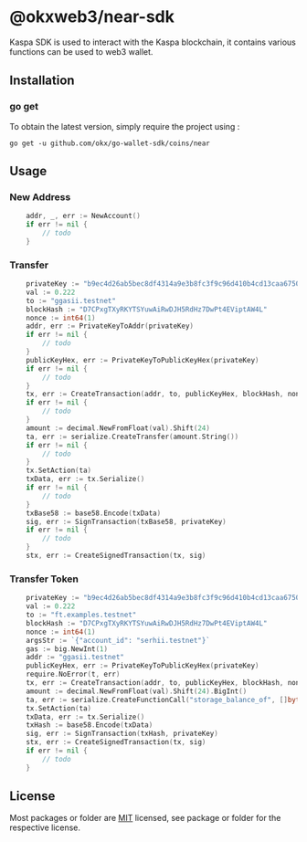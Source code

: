 # @okxweb3/near-sdk
Kaspa SDK is used to interact with the Kaspa blockchain, it contains various functions can be used to web3 wallet.

## Installation

### go get

To obtain the latest version, simply require the project using :

```shell
go get -u github.com/okx/go-wallet-sdk/coins/near
```

## Usage
### New Address
```go
	addr, _, err := NewAccount()
	if err != nil {
		// todo
	}
```

###  Transfer 
```go
	privateKey := "b9ec4d26ab5bec8df4314a9e3b8fc3f9c96d410b4cd13caa675018dcfc7916cceefbba85caaa14cb87b83314d5b86895f2d4b7633e29012e65bfb037c885c804"
	val := 0.222
	to := "ggasii.testnet"
	blockHash := "D7CPxgTXyRKYTSYuwAiRwDJH5RdHz7DwPt4EViptAW4L"
	nonce := int64(1)
	addr, err := PrivateKeyToAddr(privateKey)
    if err != nil {
		// todo
	}
	publicKeyHex, err := PrivateKeyToPublicKeyHex(privateKey)
    if err != nil {
		// todo
	}
	tx, err := CreateTransaction(addr, to, publicKeyHex, blockHash, nonce)
    if err != nil {
		// todo
	}
	amount := decimal.NewFromFloat(val).Shift(24)
	ta, err := serialize.CreateTransfer(amount.String())
    if err != nil {
		// todo
	}
	tx.SetAction(ta)
	txData, err := tx.Serialize()
    if err != nil {
		// todo
	}
	txBase58 := base58.Encode(txData)
	sig, err := SignTransaction(txBase58, privateKey)
    if err != nil {
		// todo
	}
	stx, err := CreateSignedTransaction(tx, sig)
```

###  Transfer Token
```go
	privateKey := "b9ec4d26ab5bec8df4314a9e3b8fc3f9c96d410b4cd13caa675018dcfc7916cceefbba85caaa14cb87b83314d5b86895f2d4b7633e29012e65bfb037c885c804"
	val := 0.222
	to := "ft.examples.testnet"
	blockHash := "D7CPxgTXyRKYTSYuwAiRwDJH5RdHz7DwPt4EViptAW4L"
	nonce := int64(1)
	argsStr := `{"account_id": "serhii.testnet"}`
	gas := big.NewInt(1)
	addr := "ggasii.testnet"
	publicKeyHex, err := PrivateKeyToPublicKeyHex(privateKey)
	require.NoError(t, err)
	tx, err := CreateTransaction(addr, to, publicKeyHex, blockHash, nonce)
	amount := decimal.NewFromFloat(val).Shift(24).BigInt()
	ta, err := serialize.CreateFunctionCall("storage_balance_of", []byte(argsStr), gas, amount)
	tx.SetAction(ta)
	txData, err := tx.Serialize()
	txHash := base58.Encode(txData)
	sig, err := SignTransaction(txHash, privateKey)
	stx, err := CreateSignedTransaction(tx, sig)
	if err != nil {
		// todo
	}
```

## License
Most packages or folder are [MIT](<https://github.com/okx/go-wallet-sdk/blob/main/coins/near/LICENSE>) licensed, see package or folder for the respective license.
